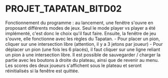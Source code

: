 # PROJET_TAPATAN_BITD02
Fonctionnement du programme :
    au lancement, une fenêtre s'ouvre en proposant différents modes de jeux. Seul le mode player vs player a été implémenté, c'est donc le choix qu'il faut faire.
    Ensuite, la fenêtre de jeu s'ouvre, elle fonctionne avec  les règles du Tapatan.
        - Pour placer un pion, cliquer sur une intersection libre (attention, il y a 3 jetons par joueur)
        - Pour déplacer un pion (une fois les 6 placés), il faut cliquer sur une ligne reliant un pion à une intersection libre.
    Il est possible de sauvegarder / charger la partie avec les boutons à droite du plateau, ainsi que de revenir au menu.
    Les scores des deux joueurs s'affichent sous le plateau et seront réinitialisés si la fenêtre est quittée.
